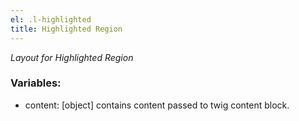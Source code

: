 ```yaml
---
el: .l-highlighted
title: Highlighted Region
---
```


_Layout for Highlighted Region_

### Variables:

- content: [object] contains content passed to twig content block.
